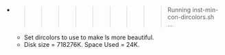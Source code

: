 * >>>>>>>>> Running inst-min-con-dircolors.sh ...
  * Set dircolors to use  to make ls more beautiful.
  * Disk size = 718276K. Space Used = 24K.
